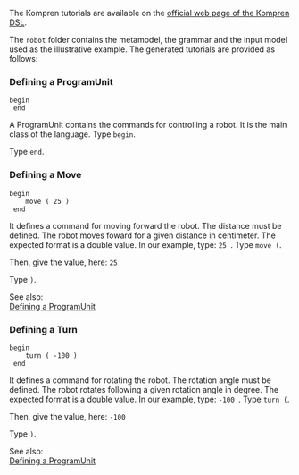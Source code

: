 
The Kompren tutorials are available on the [official web page of the Kompren DSL](https://github.com/arnobl/kompren).

The `robot` folder contains the metamodel, the grammar and the input model used as the illustrative example. The generated tutorials are provided as follows:


### <a name="Defining-a-ProgramUnit"></a>Defining a ProgramUnit

```
begin
 end
```
A ProgramUnit contains the commands for controlling a robot. It is the main class of the language. Type `begin`. 

Type `end`. 



### <a name="Defining-a-Move"></a>Defining a Move

```
begin
 	move ( 25 )
 end

```
It defines a command for moving forward the robot. The distance must be defined. The robot moves foward for a given distance in centimeter. The expected format is a double value. In our example, type: `25 `.
Type `move (`. 

Then, give the value, here: `25 `


Type `)`. 

See also:<br/>
[Defining a ProgramUnit](Defining-a-ProgramUnit)



### <a name="Defining-a-Turn"></a>Defining a Turn

```
begin
 	turn ( -100 )
 end

```
It defines a command for rotating the robot. The rotation angle must be defined. The robot rotates following a given rotation angle in degree. The expected format is a double value. In our example, type: `-100 `.
Type `turn (`. 

Then, give the value, here: `-100 `


Type `)`. 

See also:<br/>
[Defining a ProgramUnit](Defining-a-ProgramUnit)

